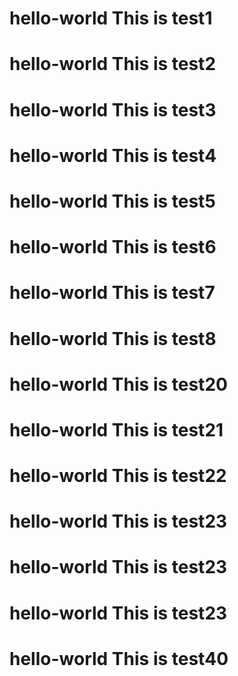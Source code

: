 # hello-world This is test1
# hello-world This is test2
# hello-world This is test3
# hello-world This is test4
# hello-world This is test5
# hello-world This is test6
# hello-world This is test7

# hello-world This is test8
# hello-world This is test20
# hello-world This is test21
# hello-world This is test22
# hello-world This is test23
# hello-world This is test23
# hello-world This is test23
# hello-world This is test40
